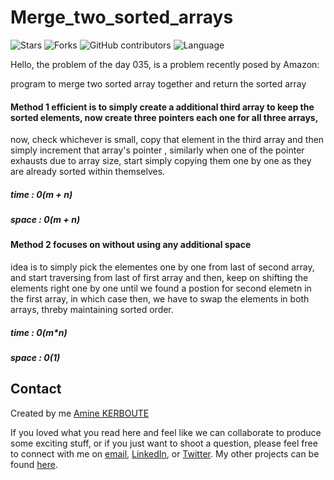 # Merge_two_sorted_arrays
![Stars](https://img.shields.io/github/stars/KERBOUTE/100Dayscodechallenge?style=social)
![Forks](https://img.shields.io/github/forks/KERBOUTE/100Dayscodechallenge?style=social)
![GitHub contributors](https://img.shields.io/github/contributors/KERBOUTE/100Dayscodechallenge)
![Language](https://img.shields.io/github/languages/top/KERBOUTE/100Dayscodechallenge)

Hello, the problem of the day 035, is a problem recently posed by Amazon:

program to merge two sorted array together and return the sorted array
#### Method 1 efficient is to simply create a additional third array to keep the sorted elements, now create three pointers each one for all three arrays,
now, check whichever is small, copy that element in the third array and then simply increment that array's pointer , similarly when one of the
pointer exhausts due to array size, start simply copying them one by one as they are already sorted within themselves.
##### time : 0(m + n)
##### space : 0(m + n)

#### Method 2 focuses on without using any additional space
idea is to simply pick the elementes one by one from last of second array, and start traversing from last of first array
and then, keep on shifting the elements right one by one until we found a postion for second elemetn in the first array,
in which case then, we have to swap the elements in both arrays, threby maintaining sorted order.
##### time : 0(m*n)
##### space : 0(1)

## Contact
Created by me [Amine KERBOUTE](https://github.com/KERBOUTE)

If you loved what you read here and feel like we can collaborate to produce some exciting stuff, or if you
just want to shoot a question, please feel free to connect with me on <a href="aminekerboute@gmail.com" target="_blank">email</a>, 
<a href="https://www.linkedin.com/in/amine-kerboute/" target="_blank">LinkedIn</a>, or 
<a href="https://twitter.com/KerbouteA" target="_blank">Twitter</a>. 
My other projects can be found [here](https://github.com/KERBOUTE?tab=repositories).